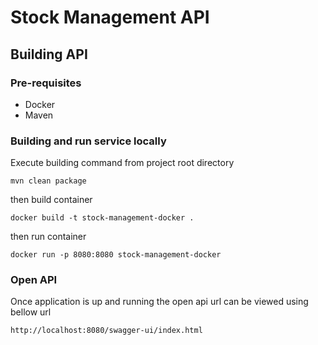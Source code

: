 # Stock Management API

## Building API

### Pre-requisites

* Docker
* Maven

### Building and run service locally

Execute building command from project root directory
```
mvn clean package
```

then build container
```
docker build -t stock-management-docker .
```

then run container
```
docker run -p 8080:8080 stock-management-docker
```

### Open API

Once application is up and running the open api url can be viewed using bellow url

``` 
http://localhost:8080/swagger-ui/index.html
```
